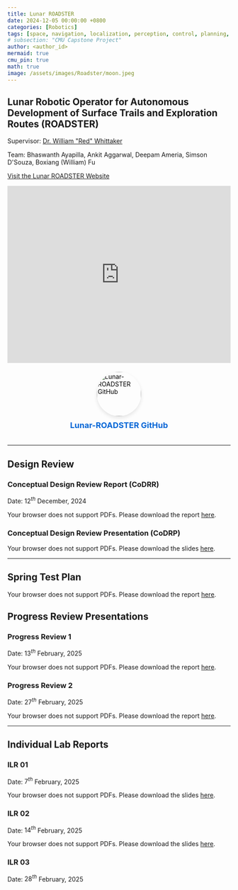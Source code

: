 ```yaml
---
title: Lunar ROADSTER
date: 2024-12-05 00:00:00 +0800
categories: [Robotics]
tags: [space, navigation, localization, perception, control, planning, electronics, design]     # TAG names should always be lowercase
# subsection: "CMU Capstone Project"
author: <author_id>
mermaid: true
cmu_pin: true
math: true
image: /assets/images/Roadster/moon.jpeg
---
```

## Lunar Robotic Operator for Autonomous Development of Surface Trails and Exploration Routes (ROADSTER)

Supervisor: [Dr. William "Red" Whittaker](https://www.ri.cmu.edu/ri-faculty/william-red-l-whittaker/) 

Team: Bhaswanth Ayapilla, Ankit Aggarwal, Deepam Ameria, Simson D'Souza, Boxiang (William) Fu


[Visit the Lunar ROADSTER Website](https://mrsdprojects.ri.cmu.edu/2025teami/)
<iframe 
    src="https://mrsdprojects.ri.cmu.edu/2025teami/" 
    width="100%" 
    height="400" 
    frameborder="0" 
    allowfullscreen>
</iframe>

<!-- <a href="https://github.com/Lunar-ROADSTER" target="_blank">
    <img src="https://avatars.githubusercontent.com/u/104859443?v=4" alt="Lunar-ROADSTER GitHub" width="100">
</a>
<a href="https://github.com/Lunar-ROADSTER">GitHub</a> -->

<!-- <div style="text-align: center;">
    <a href="https://github.com/Lunar-ROADSTER" target="_blank" style="text-decoration: none; color: inherit;">
        <img src="https://avatars.githubusercontent.com/u/104859443?v=4" alt="Lunar-ROADSTER GitHub" style="width: 120px; border-radius: 50%; margin-bottom: 10px;">
        <p style="font-size: 18px; font-weight: bold;">Visit Lunar-ROADSTER on GitHub</p>
    </a>
</div> -->

<div style="display: flex; flex-direction: column; align-items: center; gap: 10px; padding: 20px; margin: 0 auto; background-color: transparent; color: #000;">
    <a href="https://github.com/Lunar-ROADSTER" target="_blank" style="text-decoration: none; color: inherit;">
        <img src="https://github.com/LunarROADSTER.png" alt="Lunar-ROADSTER GitHub" style="width: 100px; height: 100px; border-radius: 50%; box-shadow: 0px 4px 8px rgba(0,0,0,0.1);">
    </a>
    <a href="https://github.com/Lunar-ROADSTER" target="_blank" style="text-decoration: none; color: #0366d6; font-size: 18px; font-weight: bold;">
        Lunar-ROADSTER GitHub
    </a>
</div>


---

## Design Review

### Conceptual Design Review Report (CoDRR)

Date: $12^{th}$ December, $2024$

<object data="/assets/pdfs/capstone/TeamI_CoDR_Report.pdf" width="100%" height="800" type="application/pdf">
    <p>Your browser does not support PDFs. Please download the report <a href="/assets/pdfs/capstone/TeamI_CoDR_Report.pdf">here</a>.</p>
</object>

### Conceptual Design Review Presentation (CoDRP)

<object data="/assets/pdfs/capstone/TeamI_CoDR_Slides.pdf" width="100%" height="800" type="application/pdf">
    <p>Your browser does not support PDFs. Please download the slides <a href="/assets/pdfs/capstone/TeamI_CoDR_Slides.pdf">here</a>.</p>
</object>

---

## Spring Test Plan

<object data="/assets/pdfs/capstone/TeamI_SpringTestPlan.pdf" width="100%" height="800" type="application/pdf">
    <p>Your browser does not support PDFs. Please download the report <a href="/assets/pdfs/capstone/TeamI_SpringTestPlan.pdf">here</a>.</p>
</object>

## Progress Review Presentations

### Progress Review 1

Date: $13^{th}$ February, $2025$

<object data="/assets/pdfs/capstone/TeamI_Progress_Review_1.pdf" width="100%" height="800" type="application/pdf">
    <p>Your browser does not support PDFs. Please download the report <a href="/assets/pdfs/capstone/TeamI_Progress_Review_1.pdf">here</a>.</p>
</object>


### Progress Review 2

Date: $27^{th}$ February, $2025$

<object data="/assets/pdfs/capstone/TeamI_Progress_Review_2.pdf" width="100%" height="800" type="application/pdf">
    <p>Your browser does not support PDFs. Please download the report <a href="/assets/pdfs/capstone/TeamI_Progress_Review_2.pdf">here</a>.</p>
</object>

---

## Individual Lab Reports

### ILR 01

Date: $7^{th}$ February, $2025$

<object data="/assets/pdfs/capstone/Bhaswanth_Ayapilla_ILR01.pdf" width="100%" height="800" type="application/pdf">
    <p>Your browser does not support PDFs. Please download the slides <a href="/assets/pdfs/capstone/Bhaswanth_Ayapilla_ILR01.pdf">here</a>.</p>
</object>

### ILR 02

Date: $14^{th}$ February, $2025$

<object data="/assets/pdfs/capstone/Bhaswanth_Ayapilla_ILR02.pdf" width="100%" height="800" type="application/pdf">
    <p>Your browser does not support PDFs. Please download the slides <a href="/assets/pdfs/capstone/Bhaswanth_Ayapilla_ILR02.pdf">here</a>.</p>
</object>


### ILR 03

Date: $28^{th}$ February, $2025$


